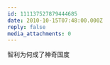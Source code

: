 ```yaml
---
id: 111137527879444685
date: 2010-10-15T07:48:00.000Z
reply: false
media_attachments: 0
---
```


智利为何成了神奇国度 ​​​​

